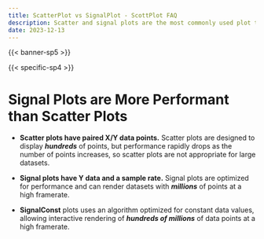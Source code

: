 ```yaml
---
title: ScatterPlot vs SignalPlot - ScottPlot FAQ
description: Scatter and signal plots are the most commonly used plot types, so ensure you understand the pros and cons of each
date: 2023-12-13
---
```


{{< banner-sp5 >}}

{{< specific-sp4 >}}

# Signal Plots are More Performant than Scatter Plots

* **Scatter plots have paired X/Y data points.** Scatter plots are designed to display ***hundreds*** of points, but performance rapidly drops as the number of points increases, so scatter plots are not appropriate for large datasets.

* **Signal plots have Y data and a sample rate.** Signal plots are optimized for performance and can render datasets with ***millions*** of points at a high framerate.

* **SignalConst** plots uses an algorithm optimized for constant data values, allowing interactive rendering of ***hundreds of millions*** of data points at a high framerate.
